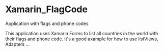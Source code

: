 # Xamarin_FlagCode
Application with flags and phone codes

This application uses Xamarin Forms to list all countries in the world with their flags and phone code.
It's a good axample for how to use listViews, Adapters  ...
